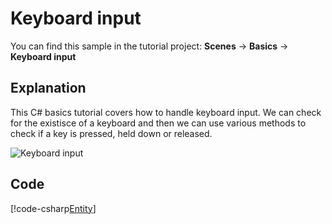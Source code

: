 # Keyboard input
You can find this sample in the tutorial project: **Scenes** -> **Basics** -> **Keyboard input** 

## Explanation
This C# basics tutorial covers how to handle keyboard input. We can check for the existisce of a keyboard and then we can use various methods to check if a key is pressed, held down or released.

![Keyboard input](media/keyboard-input.png)

## Code
[!code-csharp[Entity](..\..\..\Tutorials\Tutorials\Basics\KeyboardInput.cs)]
